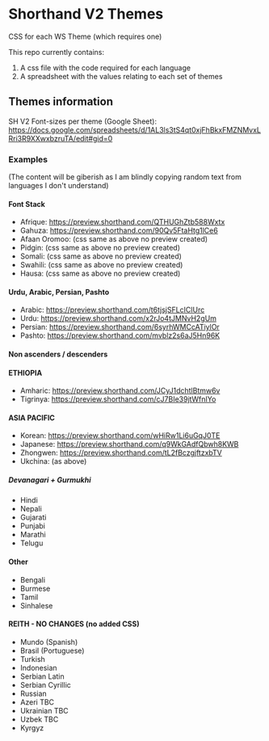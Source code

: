 # Shorthand V2 Themes

CSS for each WS Theme (which requires one)

This repo currently contains:
1. A css file with the code required for each language
2. A spreadsheet with the values relating to each set of themes


## Themes information

SH V2 Font-sizes per theme (Google Sheet): 
https://docs.google.com/spreadsheets/d/1AL3ls3tS4qt0xjFhBkxFMZNMvxLRri3R9XXwxbzruTA/edit#gid=0

### Examples
(The content will be giberish as I am blindly copying random text from languages I don't understand)


#### Font Stack
- Afrique: https://preview.shorthand.com/QTHUGhZtb588Wxtx 
- Gahuza: https://preview.shorthand.com/90Qv5FtaHtg1lCe6
- Afaan Oromoo: (css same as above no preview created)
- Pidgin: (css same as above no preview created)
- Somali: (css same as above no preview created)
- Swahili: (css same as above no preview created)
- Hausa: (css same as above no preview created)

#### Urdu, Arabic, Persian, Pashto
- Arabic: https://preview.shorthand.com/t6tjsjSFLcIClUrc
- Urdu: https://preview.shorthand.com/x2rJo4tJMNvH2gUm 
- Persian: https://preview.shorthand.com/6syrhWMCcATiylOr
- Pashto: https://preview.shorthand.com/mvblz2s6aJ5Hn96K

#### Non ascenders / descenders

#### ETHIOPIA
- Amharic: https://preview.shorthand.com/JCyJ1dchtlBtmw6v 
- Tigrinya: https://preview.shorthand.com/cJ7BIe39jtWfnIYo

#### ASIA PACIFIC
- Korean: https://preview.shorthand.com/wHiRw1Li6uGqJ0TE
- Japanese: https://preview.shorthand.com/q9WkGAdfQbwh8KWB 
- Zhongwen: https://preview.shorthand.com/tL2fBczgjftzxbTV 
- Ukchina: (as above)

##### Devanagari + Gurmukhi

- Hindi
- Nepali
- Gujarati
- Punjabi
- Marathi
- Telugu

#### Other

- Bengali
- Burmese
- Tamil
- Sinhalese

#### REITH - NO CHANGES (no added CSS)
- Mundo (Spanish)
- Brasil (Portuguese)
- Turkish
- Indonesian
- Serbian Latin
- Serbian Cyrillic
- Russian
- Azeri TBC
- Ukrainian TBC
- Uzbek TBC
- Kyrgyz